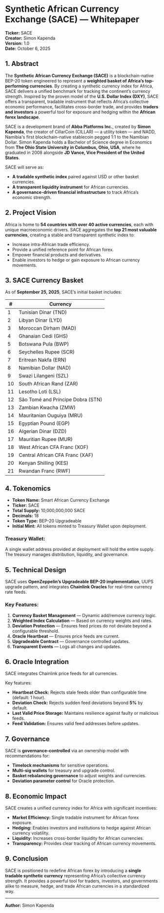 
# Synthetic African Currency Exchange (SACE) — Whitepaper

**Ticker:** SACE    
**Creator:** Simon Kapenda    
**Version:** 1.0    
**Date:** October 6, 2025    

## 1. Abstract

The **Synthetic African Currency Exchange (SACE)** is a blockchain-native BEP-20 token engineered to represent a **weighted basket of Africa’s top-performing currencies**. By creating a synthetic currency index for Africa, SACE delivers a unified benchmark for tracking the continent’s currency strength. Inspired by the proven model of the **U.S. Dollar Index (DXY)**, SACE offers a transparent, tradable instrument that reflects Africa’s collective economic performance, facilitates cross-border trade, and provides **traders and investors** a powerful tool for exposure and hedging within the **African forex landscape**.

SACE is a development brand of **Abba Platforms Inc.**, created by **Simon Kapenda**, the creator of CillarCoin (CILLAR) — a utility token — and NADD, Namibia's first blockchain-native stablecoin pegged 1:1 to the Namibian Dollar. Simon Kapenda holds a Bachelor of Science degree in Economics from **The Ohio State University in Columbus, Ohio, USA**, where he graduated in 2008 alongside **JD Vance, Vice President of the United States**.

SACE will serve as:
- **A tradable synthetic index** paired against USD or other basket currencies.
- **A transparent liquidity instrument** for African currencies.
- **A governance-driven financial infrastructure** to track Africa’s economic strength.

## 2. Project Vision

Africa is home to **54 countries with over 40 active currencies**, each with unique macroeconomic drivers. SACE aggregates the **top 21 most valuable currencies**, creating a stable and transparent synthetic index to:
- Increase intra-African trade efficiency.
- Provide a unified reference point for African forex.
- Empower financial products and derivatives.
- Enable investors to hedge or gain exposure to African currency movements.

## 3. SACE Currency Basket

As of **September 25, 2025**, SACE’s initial basket includes:

| #  | Currency                                      |
|----|-----------------------------------------------|
| 1  | Tunisian Dinar (TND)                         |
| 2  | Libyan Dinar (LYD)                           |
| 3  | Moroccan Dirham (MAD)                        |
| 4  | Ghanaian Cedi (GHS)                          |
| 5  | Botswana Pula (BWP)                          |
| 6  | Seychelles Rupee (SCR)                       |
| 7  | Eritrean Nakfa (ERN)                         |
| 8  | Namibian Dollar (NAD)                        |
| 9  | Swazi Lilangeni (SZL)                        |
| 10 | South African Rand (ZAR)                     |
| 11 | Lesotho Loti (LSL)                           |
| 12 | São Tomé and Príncipe Dobra (STN)            |
| 13 | Zambian Kwacha (ZMW)                         |
| 14 | Mauritanian Ouguiya (MRU)                    |
| 15 | Egyptian Pound (EGP)                         |
| 16 | Algerian Dinar (DZD)                         |
| 17 | Mauritian Rupee (MUR)                        |
| 18 | West African CFA Franc (XOF)                 |
| 19 | Central African CFA Franc (XAF)              |
| 20 | Kenyan Shilling (KES)                        |
| 21 | Rwandan Franc (RWF)                          |

## 4. Tokenomics

- **Token Name:** Smart African Currency Exchange
- **Ticker:** SACE
- **Total Supply:** 10,000,000,000 SACE
- **Decimals:** 18
- **Token Type:** BEP-20 Upgradeable
- **Initial Mint:** All tokens minted to Treasury Wallet upon deployment.

### Treasury Wallet:
A single wallet address provided at deployment will hold the entire supply. The treasury manages distribution, liquidity, and governance.

## 5. Technical Design

SACE uses **OpenZeppelin’s Upgradeable BEP-20 implementation**, UUPS upgrade pattern, and integrates **Chainlink Oracles** for real-time currency rate feeds.

### Key Features:
1. **Currency Basket Management** — Dynamic add/remove currency logic.
2. **Weighted Index Calculation** — Based on currency weights and rates.
3. **Deviation Protection** — Ensures feed prices do not deviate beyond a configurable threshold.
4. **Oracle Heartbeat** — Ensures price feeds are current.
5. **Upgradeable Contract** — Governance controlled updates.
6. **Transparent Events** — Logs all changes and updates.

## 6. Oracle Integration

SACE integrates Chainlink price feeds for all currencies.

Key features:
- **Heartbeat Check:** Rejects stale feeds older than configurable time (default: 1 hour).
- **Deviation Check:** Rejects sudden feed deviations beyond **5%** by default.
- **Last Valid Price Storage:** Maintains resilience against faulty or malicious feeds.
- **Feed Validation:** Ensures valid feed addresses before updates.

## 7. Governance

SACE is **governance-controlled** via an ownership model with recommendations for:
- **Timelock mechanisms** for sensitive operations.
- **Multi-sig wallets** for treasury and upgrade control.
- **Basket rebalancing governance** to adjust weights and currencies.
- **Deviation parameter control** for Oracle protection.

## 8. Economic Impact

SACE creates a unified currency index for Africa with significant incentives:
- **Market Efficiency:** Single tradable instrument for African forex exposure.
- **Hedging:** Enables investors and institutions to hedge against African currency volatility.
- **Liquidity:** Increases cross-border liquidity for African currencies.
- **Transparency:** Provides clear tracking of African currency movements.

## 9. Conclusion

SACE is positioned to redefine African forex by introducing a **single tradable synthetic currency** representing Africa’s collective currency strength. It provides a powerful tool for traders, investors, and governments alike to measure, hedge, and trade African currencies in a standardized way.

---

**Author:** Simon Kapenda
